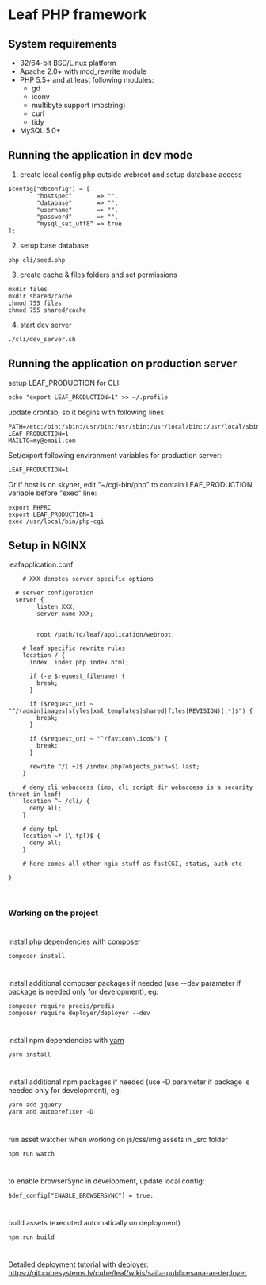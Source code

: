 Leaf PHP framework
==============================

## System requirements

* 32/64-bit BSD/Linux platform
* Apache 2.0+ with mod_rewrite module
* PHP 5.5+ and at least following modules:
  * gd
  * iconv
  * multibyte support (mbstring)
  * curl
  * tidy
* MySQL 5.0+

## Running the application in dev mode
1. create local config.php outside webroot and setup database access
```
$config["dbconfig"] = [
        "hostspec"       => "",
        "database"       => "",
        "username"       => "",
        "password"       => "",
        "mysql_set_utf8" => true
];
```
2. setup base database

```
php cli/seed.php
```
3. create cache & files folders and set permissions
```
mkdir files
mkdir shared/cache
chmod 755 files
chmod 755 shared/cache
```
4. start dev server

```
./cli/dev_server.sh
```

## Running the application on production server
setup LEAF_PRODUCTION for CLI:

```
echo "export LEAF_PRODUCTION=1" >> ~/.profile
```

update crontab, so it begins with following lines:

```
PATH=/etc:/bin:/sbin:/usr/bin:/usr/sbin:/usr/local/bin::/usr/local/sbin
LEAF_PRODUCTION=1
MAILTO=my@email.com
```

Set/export following environment variables for production server:

```
LEAF_PRODUCTION=1
```

Or if host is on skynet, edit "~/cgi-bin/php" to contain LEAF_PRODUCTION
variable before "exec" line:

```
export PHPRC
export LEAF_PRODUCTION=1
exec /usr/local/bin/php-cgi
```


## Setup in NGINX
leafapplication.conf

```
	# XXX denotes server specific options
	
  # server configuration
  server {
		listen XXX;
		server_name XXX;


		root /path/to/leaf/application/webroot;

    # leaf specific rewrite rules
    location / {
      index  index.php index.html;

      if (-e $request_filename) {
        break;
      }

      if ($request_uri ~ "^/(admin|images|styles|xml_templates|shared|files|REVISION)(.*)$") {
        break;
      }

      if ($request_uri ~ "^/favicon\.ico$") {
        break;
      }

      rewrite ^/(.+)$ /index.php?objects_path=$1 last;
    }
    
    # deny cli webaccess (imo, cli script dir webaccess is a security threat in leaf)
    location ^~ /cli/ {
      deny all;
    }

    # deny tpl
    location ~* (\.tpl)$ {
      deny all;
    }
    
    # here comes all other ngix stuff as fastCGI, status, auth etc

}


```

#
### Working on the project
#
install php dependencies with [composer](https://getcomposer.org/)
```
composer install
```
#
install additional composer packages if needed (use --dev parameter if package is needed only for development), eg:
```
composer require predis/predis
composer require deployer/deployer --dev
```
#
install npm dependencies with [yarn](https://yarnpkg.com) 
```
yarn install
```
#
install additional npm packages if needed (use -D parameter if package is needed only for development), eg:
```
yarn add jquery
yarn add autoprefixer -D
```
#
run asset watcher when working on js/css/img assets in _src folder
```
npm run watch
```
#
to enable browserSync in development, update local config:
```
$def_config["ENABLE_BROWSERSYNC"] = true;
```
#
build assets (executed automatically on deployment)
```
npm run build
```
#
Detailed deployment tutorial with [deployer](https://deployer.org): https://git.cubesystems.lv/cube/leaf/wikis/saita-publicesana-ar-deployer